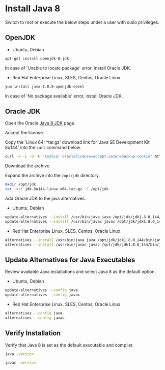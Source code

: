 # Install Java 8

Switch to root or execute the below steps under a user with sudo privileges.

## OpenJDK

* Ubuntu, Debian

```sh
apt-get install openjdk-8-jdk
```

In case of 'Unable to locate package' error, install Oracle JDK.

* Red Hat Enterprise Linux, SLES, Centos, Oracle Linux

```sh
yum install java-1.8.0-openjdk-devel
```

In case of 'No package available' error, install Oracle JDK.

## Oracle JDK

Open the Oracle [Java 8 JDK](https://www.oracle.com/technetwork/java/javase/downloads/jdk8-downloads-2133151.html) page.

Accept the license.

Copy the 'Linux 64: *tar.gz' download link for 'Java SE Development Kit 8u144' into the `curl` command below.

```sh
curl -k -L -O -H "Cookie: oraclelicense=accept-securebackup-cookie" https://download.oracle.com/otn-pub/java/jdk/8u144-b01/090f390dda5b47b9b721c7dfaa008135/jdk-8u144-linux-x64.tar.gz
```

Download the archive.

Expand the archive into the `/opt/jdk` directory.

```sh
mkdir /opt/jdk
tar -xzf jdk-8u144-linux-x64.tar.gz -C /opt/jdk
```

Add Oracle JDK to the java alternatives.

* Ubuntu, Debian

```sh
update-alternatives --install /usr/bin/java java /opt/jdk/jdk1.8.0_144/bin/java 100
update-alternatives --install /usr/bin/javac javac /opt/jdk/jdk1.8.0_144/bin/javac 100
```

* Red Hat Enterprise Linux, SLES, Centos, Oracle Linux

```sh
alternatives --install /usr/bin/java java /opt/jdk/jdk1.8.0_144/bin/java 100
alternatives --install /usr/bin/javac javac /opt/jdk/jdk1.8.0_144/bin/javac 100
```

## Update Alternatives for Java Executables

Review available Java installations and select Java 8 as the default option.

* Ubuntu, Debian

```sh
update-alternatives --config java
update-alternatives --config javac
```

* Red Hat Enterprise Linux, SLES, Centos, Oracle Linux

```sh
alternatives --config java
alternatives --config javac
```

## Verify Installation

Verify that Java 8 is set as the default executable and compiler.

```sh
java -version
```

```sh
javac -version
```
